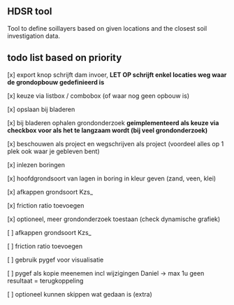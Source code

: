## HDSR tool

Tool to define soillayers based on given locations and the closest soil investigation data.

## todo list based on priority

[x] export knop schrijft dam invoer, **LET OP schrijft enkel locaties weg waar de grondopbouw gedefinieerd is**

[x] keuze via listbox / combobox (of waar nog geen opbouw is)

[x] opslaan bij bladeren

[x] bij bladeren ophalen grondonderzoek **geimplementeerd als keuze via checkbox voor als het te langzaam wordt (bij veel grondonderzoek)**

[x] beschouwen als project en wegschrijven als project (voordeel alles op 1 plek ook waar je gebleven bent)

[x] inlezen boringen

[x] hoofdgrondsoort van lagen in boring in kleur geven (zand, veen, klei)

[x] afkappen grondsoort Kzs_

[x] friction ratio toevoegen

[x] optioneel, meer grondonderzoek toestaan (check dynamische grafiek)

[ ] afkappen grondsoort Kzs_

[ ] friction ratio toevoegen

[ ] gebruik pygef voor visualisatie

[ ] pygef als kopie meenemen incl wijzigingen Daniel -> max 1u geen resultaat = terugkoppeling

[ ] optioneel kunnen skippen wat gedaan is (extra)